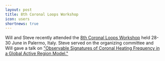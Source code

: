 ```yaml
---
layout: post
title: 8th Coronal Loops Workshop
icon: users
shortnews: true
---
```

Will and Steve recently attended the [8th Coronal Loops Workshop](http://www.astropa.unipa.it/CLW2017/CLW2017.html) held 28-30 June in Palermo, Italy. Steve served on the organizing committee and Will gave a talk on ["Observable Signatures of Coronal Heating Frequency in a Global Active Region Model."](https://wtbarnes.github.io/loops-workshop-2017-talk)